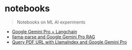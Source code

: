 # notebooks
> Notebooks on ML AI experiments

* [Google Gemini Pro + Langchain](./notebooks/Google_Gemini_Pro_Langchain.ipynb)
* [llama-parse and Google Gemini Pro RAG](./notebooks/llama_parse_gemini_pro.ipynb)
* [Query PDF URL with LlamaIndex and Google Gemini Pro](./notebooks/query_pdf_url_llamaindex_gemini_pro.ipynb)

